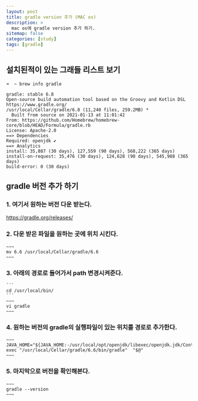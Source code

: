 ```yaml
---
layout: post
title: gradle version 추가 (MAC os)
description: >
  mac os에 gradle version 추가 하기. 
sitemap: false
categories: [study]
tags: [gradle]
---
```


## 설치된적이 있는 그래들 리스트 보기 

~~~
➜  ~ brew info gradle

gradle: stable 6.8
Open-source build automation tool based on the Groovy and Kotlin DSL
https://www.gradle.org/
/usr/local/Cellar/gradle/6.8 (11,240 files, 259.2MB) *
  Built from source on 2021-01-13 at 11:01:42
From: https://github.com/Homebrew/homebrew-core/blob/HEAD/Formula/gradle.rb
License: Apache-2.0
==> Dependencies
Required: openjdk ✔
==> Analytics
install: 35,887 (30 days), 127,559 (90 days), 568,222 (365 days)
install-on-request: 35,476 (30 days), 124,628 (90 days), 545,988 (365 days)
build-error: 0 (30 days)
~~~


## gradle 버전 추가 하기

### 1. 여기서 원하는 버전 다운 받는다. 

https://gradle.org/releases/

### 2. 다운 받은 파일을 원하는 곳에 위치 시킨다.

    ~~~
    mv 6.6 /usr/local/Cellar/gradle/6.6
    ~~~

### 3. 아래의 경로로 들어가서 path 변경시켜준다. 

    ```
    cd /usr/local/bin/
    ```
    ~~~
    vi gradle
    ~~~

### 4. 원하는 버전의 gradle의 실행파일이 있는 위치를 경로로 추가한다.

    ~~~
    JAVA_HOME="${JAVA_HOME:-/usr/local/opt/openjdk/libexec/openjdk.jdk/Contents/Home}" exec "/usr/local/Cellar/gradle/6.6/bin/gradle"  "$@" 
    ~~~

### 5. 마지막으로 버전을 확인해본다. 

    ~~~
    gradle --version
    ~~~
